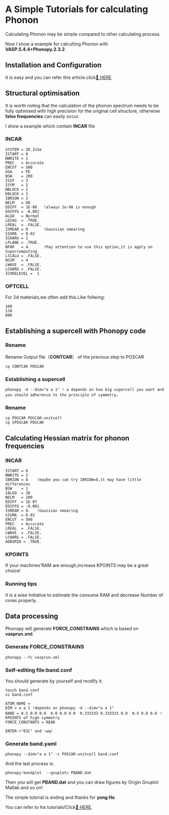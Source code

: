 # A Simple Tutorials for calculating Phonon 
Calculating Phonon may be simple compared to other calculating process.

Now I show a example for calculting Phonon with __VASP.5.4.4+Phonopy.2.3.2__.

## Installation and Configuration
It is easy and you can refer this article.click[:link: HERE](https://phonopy.github.io/phonopy/Fleur.html).

## Structural optimisation
It is worth noting that the calculation of the phonon spectrum needs to be fully optimised with high precision for the original cell structure, otherwise __false frequencies__ can easily occur.

I show a example which contain __INCAR__ file

### INCAR
```
SYSTEM = 2D_InSe
ISTART = 0
NWRITE = 2   
PREC   = Accurate
ENCUT  = 500
GGA    = PE
NSW    = 200
ISIF   = 3
ISYM   = 2
NBLOCK = 1   
KBLOCK = 1
IBRION = 2
NELM   = 80     
EDIFF  = 1E-08   !always 1e-08 is enough 
EDIFFG = -0.001 
ALGO   = Normal
LDIAG  = .TRUE.
LREAL  = .FALSE.
ISMEAR = 0       !Gaussian smearing
SIGMA  = 0.02
ICHARG = 2
LPLANE = .TRUE.
NPAR   = 4.      !Pay attention to use this option,it is apply on Supercomputing.
LSCALU = .FALSE.
NSIM   = 4
LWAVE  = .FALSE.
LCHARG = .FALSE.
ICORELEVEL =  1
```
### OPTCELL
For 2d materials,we often add this.Like follwing:
```
100
110
000
```
## Establishing a supercell with Phonopy code
### Rename
Rename Output file（__CONTCAR__） of the previous step to POSCAR
```
cp CONTCAR POSCAR
```
### Establishing a supercell
```
phonopy -d --dim="a a 1" ! a depends on how big supercell you want and you should adherence to the principle of symmetry。
```
### Rename
```
cp POSCAR POSCAR-unitcell
cp SPOSCAR POSCAR
```
## Calculating Hessian matrix for phonon frequencies
### INCAR 
```
ISTART = 0
NWRITE = 2
IBRION = 8    !maybe you can try IBRION=6,it may have little differences
NSW    = 1
IALGO  = 38
NELM   = 200
EDIFF  = 1E-07
EDIFFG = -0.001
ISMEAR = 0.   !Gaussian smearing
SIGMA  = 0.02
ENCUT  = 500
PREC   = Accurate
LREAL  = .FALSE.
LWAVE  = .FALSE.
LCHARG = .FALSE.
ADDGRID = .TRUE.
```
### KPOINTS
If your machines'RAM are enough,increase KPOINTS may be a great choice!

### Running tips
It is a wise Initiative to estimate the consume RAM and decrease Number of cores properly.

## Data processing
Phonopy will generate __FORCE_CONSTRAINS__ which is based on __vasprun.xml__.
### Generate FORCE_CONSTRAINS
```
phonopy --fc vasprun.xml
```
### Self-editing file:__band.conf__
You should generate by yourself and modify it.
```
touch band.conf
vi band.conf

ATOM_NAME = 
DIM = a a 1 !depends on phonopy -d --dim="a a 1"
BAND = 0.5 0.0 0.0  0.0 0.0 0.0  0.333333 0.333333 0.0  0.5 0.0 0.0 ！KPOINTS of high symmetry
FORCE_CONSTANTS = READ

ENTER->"ESC" and :wq!
```
### Generate band.yaml
```
phonopy --dim="a a 1" -c POSCAR-unitcell band.conf
```
And the last process is:
```
phonopy-bandplot  --gnuplot> PBAND.dat
```
Then you will get __PBAND.dat__ and you can draw figures by Origin Gnuplot Matlab and so on!

The simple tutorial is ending and thanks for __yong He__.

You can refer to his tutorials!Click[:link: HERE](https://yh-phys.github.io).
